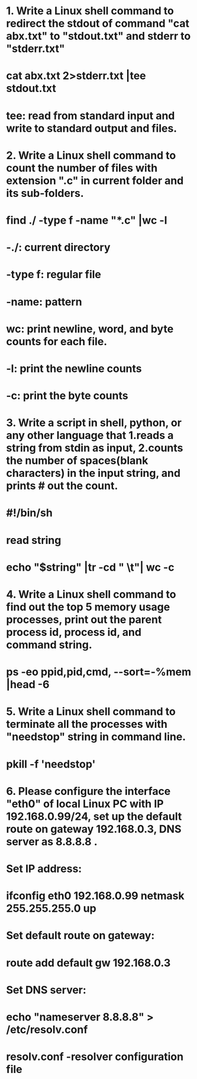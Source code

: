 # 1. Write a Linux shell command to redirect the stdout of command "cat abx.txt" to "stdout.txt" and stderr to "stderr.txt"
#    cat abx.txt 2>stderr.txt |tee stdout.txt
#    tee: read from standard input and write to standard output and files.
#
# 2. Write a Linux shell command to count the number of files with extension ".c" in current folder and its sub-folders.
#    find ./ -type f -name "*.c" |wc -l
#    -./:     current directory
#    -type f: regular file
#    -name:   pattern
#
#    wc: print newline, word, and byte counts for each file.
#    -l: print the newline counts
#    -c: print the byte counts
#
# 3. Write a script in shell, python, or any other language that 1.reads a string from stdin as input, 2.counts the number of spaces(blank characters) in the input string, and prints  #    out the count.
#    #!/bin/sh
#
#    read string
#    echo "$string" |tr -cd " \t"| wc -c
#
# 4. Write a Linux shell command to find out the top 5 memory usage processes, print out the parent process id, process id, and command string.
#    ps -eo ppid,pid,cmd, --sort=-%mem |head -6
#
# 5. Write a Linux shell command to terminate all the processes with "needstop" string in command line.
#    pkill -f 'needstop'
#
# 6. Please configure the interface "eth0" of local Linux PC with IP 192.168.0.99/24, set up the default route on gateway 192.168.0.3, DNS server as 8.8.8.8 .
#    Set IP address:
#    ifconfig eth0 192.168.0.99 netmask 255.255.255.0 up
#    Set default route on gateway:
#    route add default gw 192.168.0.3
#    Set DNS server:
#    echo "nameserver 8.8.8.8" > /etc/resolv.conf
#    resolv.conf -resolver configuration file